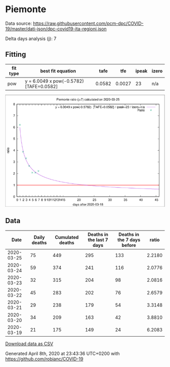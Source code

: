 # Piemonte

Data source: https://raw.githubusercontent.com/pcm-dpc/COVID-19/master/dati-json/dpc-covid19-ita-regioni.json

Delta days analysis (j): 7

## Fitting 
|fit type|best fit equation|tafe|tfe|ipeak|izero|
|-------|-----|--------|------|---|---|
|pow|y = 6.0049 x pow(-0.5782)  [TAFE=0.0582]|0.0582|0.0027|23|n/a|

![Plot](COVID-19_piemonte_j7_2020-03-25.png)

## Data
|Date|Daily deaths|Cumulated deaths|Deaths in the last 7 days|Deaths in the 7 days before|ratio|
|----|----------|-----------|-------|--------------------|-----|
|2020-03-25|75|449|295|133|2.2180|
|2020-03-24|59|374|241|116|2.0776|
|2020-03-23|32|315|204|98|2.0816|
|2020-03-22|45|283|202|76|2.6579|
|2020-03-21|29|238|179|54|3.3148|
|2020-03-20|34|209|163|42|3.8810|
|2020-03-19|21|175|149|24|6.2083|

[Download data as CSV](COVID-19_piemonte_j7_2020-03-25.csv)

Generated April 8th, 2020 at 23:43:36 UTC+0200 with https://github.com/robianc/COVID-19
